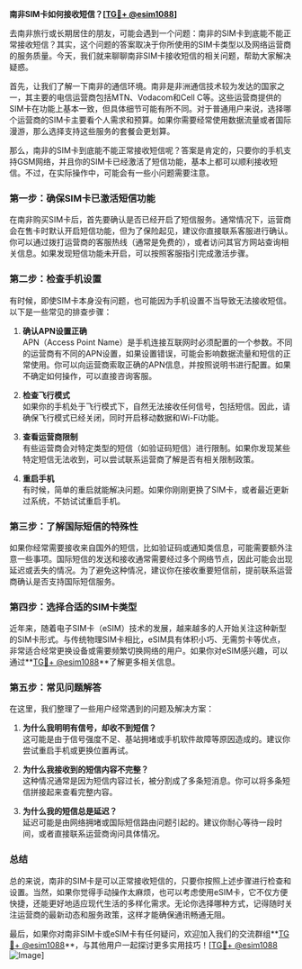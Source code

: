 **南非SIM卡如何接收短信？[[TG💪+ @esim1088](https://t.me/s/esim1088)]**

去南非旅行或长期居住的朋友，可能会遇到一个问题：南非的SIM卡到底能不能正常接收短信？其实，这个问题的答案取决于你所使用的SIM卡类型以及网络运营商的服务质量。今天，我们就来聊聊南非SIM卡接收短信的相关问题，帮助大家解决疑惑。

首先，让我们了解一下南非的通信环境。南非是非洲通信技术较为发达的国家之一，其主要的电信运营商包括MTN、Vodacom和Cell C等。这些运营商提供的SIM卡在功能上基本一致，但具体细节可能有所不同。对于普通用户来说，选择哪个运营商的SIM卡主要看个人需求和预算。如果你需要经常使用数据流量或者国际漫游，那么选择支持这些服务的套餐会更划算。

那么，南非的SIM卡到底能不能正常接收短信呢？答案是肯定的，只要你的手机支持GSM网络，并且你的SIM卡已经激活了短信功能，基本上都可以顺利接收短信。不过，在实际操作中，可能会有一些小问题需要注意。

### **第一步：确保SIM卡已激活短信功能**

在南非购买SIM卡后，首先要确认是否已经开启了短信服务。通常情况下，运营商会在售卡时默认开启短信功能，但为了保险起见，建议你直接联系客服进行确认。你可以通过拨打运营商的客服热线（通常是免费的），或者访问其官方网站查询相关信息。如果发现短信功能未开启，可以按照客服指引完成激活步骤。

### **第二步：检查手机设置**

有时候，即使SIM卡本身没有问题，也可能因为手机设置不当导致无法接收短信。以下是一些常见的排查步骤：

1. **确认APN设置正确**  
   APN（Access Point Name）是手机连接互联网时必须配置的一个参数。不同的运营商有不同的APN设置，如果设置错误，可能会影响数据流量和短信的正常使用。你可以向运营商索取正确的APN信息，并按照说明书进行配置。如果不确定如何操作，可以直接咨询客服。

2. **检查飞行模式**  
   如果你的手机处于飞行模式下，自然无法接收任何信号，包括短信。因此，请确保飞行模式已经关闭，同时开启移动数据和Wi-Fi功能。

3. **查看运营商限制**  
   有些运营商会对特定类型的短信（如验证码短信）进行限制。如果你发现某些特定短信无法收到，可以尝试联系运营商了解是否有相关限制政策。

4. **重启手机**  
   有时候，简单的重启就能解决问题。如果你刚刚更换了SIM卡，或者最近更新过系统，不妨试试重启手机。

### **第三步：了解国际短信的特殊性**

如果你经常需要接收来自国外的短信，比如验证码或通知类信息，可能需要额外注意一些事项。国际短信的发送和接收通常需要经过多个网络节点，因此可能会出现延迟或丢失的情况。为了避免这种情况，建议你在接收重要短信前，提前联系运营商确认是否支持国际短信服务。

### **第四步：选择合适的SIM卡类型**

近年来，随着电子SIM卡（eSIM）技术的发展，越来越多的人开始关注这种新型的SIM卡形式。与传统物理SIM卡相比，eSIM具有体积小巧、无需剪卡等优点，非常适合经常更换设备或需要频繁切换网络的用户。如果你对eSIM感兴趣，可以通过**[TG💪+ @esim1088](https://t.me/s/esim1088)**了解更多相关信息。

### **第五步：常见问题解答**

在这里，我们整理了一些用户经常遇到的问题及解决方案：

1. **为什么我明明有信号，却收不到短信？**  
   这可能是由于信号强度不足、基站拥堵或手机软件故障等原因造成的。建议你尝试重启手机或更换位置再试。

2. **为什么我接收到的短信内容不完整？**  
   这种情况通常是因为短信内容过长，被分割成了多条短消息。你可以将多条短信拼接起来查看完整内容。

3. **为什么我的短信总是延迟？**  
   延迟可能是由网络拥堵或国际短信路由问题引起的。建议你耐心等待一段时间，或者直接联系运营商询问具体情况。

### **总结**

总的来说，南非的SIM卡是可以正常接收短信的，只要你按照上述步骤进行检查和设置。当然，如果你觉得手动操作太麻烦，也可以考虑使用eSIM卡，它不仅方便快捷，还能更好地适应现代生活的多样化需求。无论你选择哪种方式，记得随时关注运营商的最新动态和服务政策，这样才能确保通讯畅通无阻。

最后，如果你对南非SIM卡或eSIM卡有任何疑问，欢迎加入我们的交流群组**[TG💪+ @esim1088](https://t.me/s/esim1088)**，与其他用户一起探讨更多实用技巧！[[TG💪+ @esim1088](https://t.me/s/esim1088) ![Image](https://i.postimg.cc/4NQfJmqS/Snipaste-2025-05-13-00-14-12.png)]